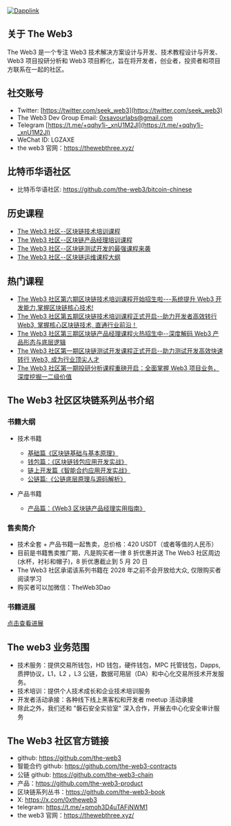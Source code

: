 [![Dapplink](https://github.com/the-web3/.github/blob/main/profile/theweb3.jpeg)](https://github.com/the-web3)


## 关于 The Web3

The Web3 是一个专注 Web3 技术解决方案设计与开发、技术教程设计与开发、Web3 项目投研分析和 Web3 项目孵化，旨在将开发者，创业者，投资者和项目方联系在一起的社区。

## 社交账号

* Twitter: [https://twitter.com/seek_web3](https://twitter.com/seek_web3)
* The Web3 Dev Group Email: [0xsavourlabs@gmail.com](0xsavourlabs@gmail.com)
* Telegram [https://t.me/+qqhy1i-_xnU1M2Jl](https://t.me/+qqhy1i-_xnU1M2Jl)
* WeChat ID: LGZAXE
* the web3 官网：https://thewebthree.xyz/

## 比特币华语社区

- 比特币华语社区: https://github.com/the-web3/bitcoin-chinese

## 历史课程

- [The Web3 社区--区块链技术培训课程](https://github.com/the-web3/course-outline)
- [The Web3 社区--区块链产品经理培训课程](https://github.com/the-web3/course-outline/tree/main/product#readme)
- [The Web3 社区--区块链测试开发的最强课程来袭](https://github.com/the-web3/course-outline/blob/main/test/ReadMe.md)
- [The Web3 社区--区块链运维课程大纲](https://github.com/the-web3/course-outline/tree/main/operations#readme)

## 热门课程
- [The Web3 社区第六期区块链技术培训课程开始招生啦---系统提升 Web3 开发能力,掌握区块链核心技术!
](https://github.com/the-web3/course-outline/blob/main/every-issue/tech/Sixth.md)
- [The Web3 社区第五期区块链技术培训课程正式开启--助力开发者高效转行 Web3, 掌握核心区块链技术, 直通行业前沿！
](https://github.com/the-web3/course-outline/blob/main/every-issue/tech/fifth.md)
- [The Web3 社区第三期区块链产品经理课程火热招生中--深度解码 Web3 产品形态与底层逻辑
](https://github.com/the-web3/course-outline/blob/main/every-issue/product/third.md)
- [The Web3 社区第一期区块链测试开发课程正式开启--助力测试开发高效快速转行 Web3, 成为行业顶尖人才
](https://github.com/the-web3/course-outline/blob/main/every-issue/tester/first.md)
- [The Web3 社区第一期投研分析课程重磅开启：全面掌握 Web3 项目业务，深度挖掘一二级价值
](https://github.com/the-web3/course-outline/blob/main/every-issue/research/first.md)


## The Web3 社区区块链系列丛书介绍

### 书籍大纲

- 技术书籍
  - [基础篇《区块链基础与基本原理》](https://github.com/the-web3-book/the-web3-book/blob/main/outline/blockchainbasic.md)
  - [钱包篇：《区块链钱包应用开发实战》](https://github.com/the-web3-book/the-web3-book/blob/main/outline/wallet.md)
  - [链上开发篇《智能合约应用开发实战》](https://github.com/the-web3-book/the-web3-book/blob/main/outline/dapp.md)
  - [公链篇:《公链底层原理与源码解析》](https://github.com/the-web3-book/the-web3-book/blob/main/outline/chain.md)

- 产品书籍
  - [产品篇：《Web3 区块链产品经理实用指南》](https://github.com/the-web3-book/the-web3-book/blob/main/outline/product.md)

### 售卖简介

- 技术全套 + 产品书籍一起售卖，总价格：420 USDT（或者等值的人民币）
- 目前是书籍售卖推广期，凡是购买者一律 8 折优惠并送 The Web3 社区周边(水杯，衬衫和帽子)，8 折优惠截止到 5 月 20 日
- The Web3 社区承诺该系列书籍在 2028 年之前不会开放给大众, 仅限购买者阅读学习
- 购买者可以加微信：TheWeb3Dao


### 书籍进展

[点击查看进展](https://github.com/the-web3-book/the-web3-book)

## The web3 业务范围
- 技术服务：提供交易所钱包，HD 钱包，硬件钱包，MPC 托管钱包，Dapps, 质押协议，L1，L2 ，L3 公链，数据可用层（DA）和中心化交易所技术开发服务。
- 技术培训：提供个人技术成长和企业技术培训服务
- 开发者活动承接：各种线下线上黑客松和开发者 meetup 活动承接
- 除此之外，我们还和 "磐石安全实验室" 深入合作，开展去中心化安全审计服务

## The Web3 社区官方链接
- github: https://github.com/the-web3
- 智能合约 github: https://github.com/the-web3-contracts
- 公链 github: https://github.com/the-web3-chain
- 产品：https://github.com/the-web3-product
- 区块链系列丛书：https://github.com/the-web3-book
- X: https://x.com/0xtheweb3
- telegram: https://t.me/+pmoh3D4uTAFjNWM1
- the web3 官网：https://thewebthree.xyz/

  


